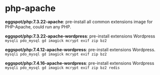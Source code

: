 # php-apache

**eggspot/php:7.3.22-apache**: pre-install all common extensions image for PHP-Apache, could run any PHP.

**eggspot/php:7.3.22-apache-wordpress**: pre-install extensions  Wordpress `mysqli pdo_mysql gd imagick mcrypt exif zip bz2`

**eggspot/php:7.4.12-apache-wordpress**: pre-install extensions  Wordpress. `mysqli pdo_mysql gd imagick mcrypt exif zip bz2`

**eggspot/php:7.4.16-apache-wordpress**: pre-install extensions  Wordpress `mysqli pdo_mysql gd imagick mcrypt exif zip bz2 redis`